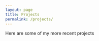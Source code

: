 ```yaml
---
layout: page
title: Projects
permalink: /projects/
---
```


<p class="message">
  Here are some of my more recent projects
</p>

